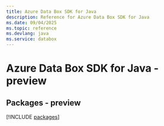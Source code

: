 ```yaml
---
title: Azure Data Box SDK for Java
description: Reference for Azure Data Box SDK for Java
ms.date: 09/04/2025
ms.topic: reference
ms.devlang: java
ms.service: databox
---
```

# Azure Data Box SDK for Java - preview
## Packages - preview
[!INCLUDE [packages](data-box-index.md)]